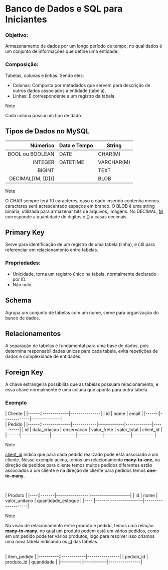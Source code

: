 # Banco de Dados e SQL para Iniciantes

### Objetivo:
Armazenamento de dados por um longo período de tempo, no qual dados é um conjunto de informações que define uma entidade.

### Composição:
Tabelas, colunas e linhas. Sendo eles:
- Colunas: Composta por metadados que servem para descrição de outros dados associados a entidade (tabela).
- Linhas: É correspondente a um registro da tabela.

> [!NOTE]
> Cada coluna possui um tipo de dado.

## Tipos de Dados no MySQL
| Númerico        | Data e Tempo | String        |
|----------------:|--------------|---------------|
|BOOL ou BOOLEAN  | DATE         | CHAR(M)       |
|INTEGER          | DATETIME     | VARCHAR(M)    |
|BIGINT           |              | TEXT          |
|DECIMAL[(M, [D])]|              | BLOB          |

> [!NOTE]
> O CHAR sempre terá 10 caracteres, caso o dado inserido contenha menos caracteres será acrescentado espaços em branco.
> O BLOB é uma string binária, utilizada para armazenar bits de arquivos, imagens.
> No DECIMAL, <ins>M</ins> corresponde a quantidade de dígitos e <ins>D</ins> à casas decimais. 

## Primary Key
Serve para identificação de um registro de uma tabela (linha), e útil para referenciar em relacionamento entre tabelas.

### Propriedades:
- Unicidade, torna um registro único na tabela, normalmente declarado por ID.
- Não nulo.

## Schema
Agrupa um conjunto de tabelas com um nome, serve para organização do banco de dados.

## Relacionamentos
A separação de tabelas é fundamental para uma base de dados, pois determina responsabilidades únicas para cada tabela, evita repetições de dados e complexidade de entidades. <br/>

## Foreign Key
A chave estrangeira possibilita que as tabelas possuam relacionamento, e essa chave normalmente é uma coluna que aponta para outra tabela. 
<br/>

### Exemplo
|               Cliente               |
|------:|-------------|---------------|
| id    |    nome     |     email     |
|------:|-------------|---------------|
<br/>
|                               Pedido                                      |
|------:|--------------|------------|-------------|-------------|-----------|
| id    | data_criacao | observacao | valor_frete | valor_total | client_id |
|------:|--------------|------------|-------------|-------------|-----------|

> [!NOTE]
> <ins>client_id</ins> indica que para cada pedido realizado pode está associado a um cliente.
> Nesse exemplo acima, temos um relacionamento **many-to-one**, na direção de pedidos para cliente temos muitos pedidos diferentes estão associados a um cliente e na direção de cliente para pedidos temos **one-to-many**.
<br/>

|                     Produto                       |
|----:|-------|----------------|--------------------|
| id  |  nome | valor_unitario | quantidade_estoque |
|----:|-------|----------------|--------------------|

> [!NOTE]
> Na visão de relacionamento entre produto e pedido, temos uma relação **many-to-many**, no qual um produto podem está em vários pedidos, como em um pedido pode ter vários produtos, logo para resolver isso criamos uma nova tabela indicando os <ins>id</ins> das tabelas.
<br/>
|                item_pedido              |
|----------:|------------|----------------|
| pedido_id | produto_id |   quantidade   |
|----------:|------------|----------------|
<br/>

